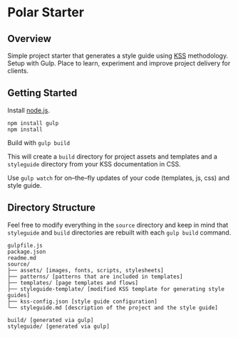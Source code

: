 # Polar Starter

## Overview

Simple project starter that generates a style guide using [KSS](http://warpspire.com/kss/) methodology. Setup with Gulp. Place to learn, experiment and improve project delivery for clients.

## Getting Started

Install [node.js](http://nodejs.org).

	npm install gulp
	npm install

Build with `gulp build`

This will create a `build` directory for project assets and templates and a `styleguide` directory from your KSS documentation in CSS.

Use `gulp watch` for on–the–fly updates of your code (templates, js, css) and style guide.

## Directory Structure

Feel free to modify everything in the `source` directory and keep in mind that `styleguide` and `build` directories are rebuilt with each `gulp build` command.

	gulpfile.js
	package.json
	readme.md
	source/
	├── assets/ [images, fonts, scripts, stylesheets]
	├── patterns/ [patterns that are included in templates]
	├── templates/ [page templates and flows]
	├── styleguide-template/ [modified KSS template for generating style guides]
	├── kss-config.json [style guide configuration]
	└── styleguide.md [description of the project and the style guide]

	build/ [generated via gulp]
	styleguide/ [generated via gulp]